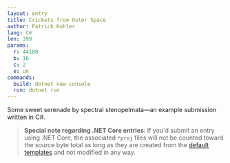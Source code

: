 ```yaml
---
layout: entry
title: Crickets from Outer Space
author: Patrick Kohler
lang: C#
len: 399
params:
  r: 44100
  b: 16
  c: 2
  e: un
commands:
  build: dotnet new console
  run: dotnet run
---
```


Some sweet serenade by spectral stenopelmata—an example submission written in 
C#.

> **Special note regarding .NET Core entries**: If you'd submit an entry using 
> .NET Core, the associated `*proj` files will not be counted toward the 
> source byte total as long as they are created from the 
> [default templates][1] and not modified in any way.

[1]: https://docs.microsoft.com/en-us/dotnet/core/tools/dotnet-new?tabs=netcore21